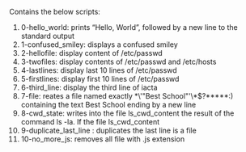 Contains the below scripts:
1. 0-hello_world: prints “Hello, World”, followed by a new line to the standard output
2. 1-confused_smiley: displays a confused smiley 
3. 2-hellofile: display content of /etc/passwd
4. 3-twofiles: display contents of /etc/passwd and /etc/hosts
5. 4-lastlines: display last 10 lines of /etc/passwd
6. 5-firstlines: display first 10 lines of /etc/passwd
7. 6-third_line: display the third line of iacta
8. 7-file: reates a file named exactly \*\\'"Best School"\'\\*$\?\*\*\*\*\*:) containing the text Best School ending by a new line
9. 8-cwd_state:  writes into the file ls_cwd_content the result of the command ls -la. If the file ls_cwd_content
10. 9-duplicate_last_line : duplicates the last line is a file
11. 10-no_more_js: removes all file with .js extension
